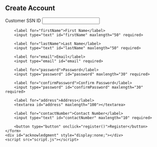 <!DOCTYPE html>
<html lang="en">
<head>
    <meta charset="UTF-8">
    <meta name="viewport" content="width=device-width, initial-scale=1.0">
    <title>Register</title>
    <link rel="stylesheet" href="styles.css">
</head>
<body>
    <form id="registrationForm">
        <h2>Create Account</h2>
        <label for="ssn">Customer SSN ID</label>
        <input type="text" id="ssn" required>
        
        <label for="firstName">First Name</label>
        <input type="text" id="firstName" maxlength="50" required>
        
        <label for="lastName">Last Name</label>
        <input type="text" id="lastName" maxlength="50" required>
        
        <label for="email">Email</label>
        <input type="email" id="email" required>
        
        <label for="password">Password</label>
        <input type="password" id="password" maxlength="30" required>
        
        <label for="confirmPassword">Confirm Password</label>
        <input type="password" id="confirmPassword" maxlength="30" required>
        
        <label for="address">Address</label>
        <textarea id="address" maxlength="100"></textarea>
        
        <label for="contactNumber">Contact Number</label>
        <input type="text" id="contactNumber" maxlength="10" required>
        
        <button type="button" onclick="register()">Register</button>
    </form>
    <div id="acknowledgment" style="display:none;"></div>
    <script src="script.js"></script>
</body>
</html>


